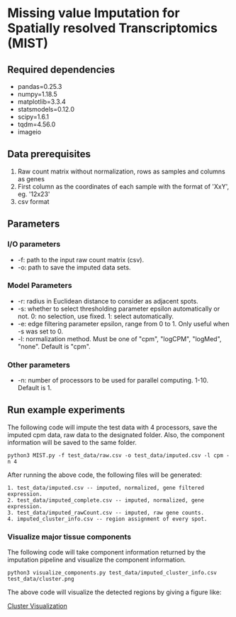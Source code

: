 # Missing value Imputation for Spatially resolved Transcriptomics (MIST)

## Required dependencies

  * pandas=0.25.3
  * numpy=1.18.5
  * matplotlib=3.3.4
  * statsmodels=0.12.0
  * scipy=1.6.1
  * tqdm=4.56.0
  * imageio

## Data prerequisites

  1. Raw count matrix without normalization, rows as samples and columns as genes
  2. First column as the coordinates of each sample with the format of 'XxY', eg. '12x23'
  3. csv format


## Parameters 
  ### I/O parameters
  * -f: path to the input raw count matrix (csv).
  * -o: path to save the imputed data sets.

  ### Model Parameters
  * -r: radius in Euclidean distance to consider as adjacent spots.
  * -s: whether to select thresholding parameter epsilon automatically or not. 0: no selection, use fixed. 1: select automatically.
  * -e: edge filtering parameter epsilon, range from 0 to 1. Only useful when -s was set to 0.
  * -l: normalization method. Must be one of "cpm", "logCPM", "logMed", "none". Default is "cpm".

  ### Other parameters
  * -n: number of processors to be used for parallel computing. 1-10. Default is 1. 

## Run example experiments
  
  The following code will impute the test data with 4 processors, save the imputed cpm data, raw data to the designated folder. Also, the component information will be saved to the same folder.
  
    python3 MIST.py -f test_data/raw.csv -o test_data/imputed.csv -l cpm -n 4

  After running the above code, the following files will be generated:

    1. test_data/imputed.csv -- imputed, normalized, gene filtered expression.
    2. test_data/imputed_complete.csv -- imputed, normalized, gene expression.
    3. test_data/imputed_rawCount.csv -- imputed, raw gene counts.
    4. imputed_cluster_info.csv -- region assignment of every spot.

  ### Visualize major tissue components
  
  The following code will take component information returned by the imputation pipeline and visualize the component information.
  
    python3 visualize_components.py test_data/imputed_cluster_info.csv test_data/cluster.png
  
  The above code will visualize the detected regions by giving a figure like:

  [Cluster Visualization](test_data/output/cluster.png)
